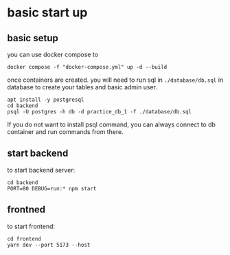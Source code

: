 # basic start up
## basic setup
you can use docker compose to 
```
docker compose -f "docker-compose.yml" up -d --build 
```

once containers are created. you will need to run sql in `./database/db.sql` in database to create your tables and basic admin user.
```
apt install -y postgresql
cd backend
psql -U postgres -h db -d practice_db_1 -f ./database/db.sql
```

If you do not want to install psql command, you can always connect to db container and run commands from there.


## start backend
to start backend server:
```
cd backend
PORT=80 DEBUG=run:* npm start
```

## frontned
to start frontend:
```
cd frontend
yarn dev --port 5173 --host
```
